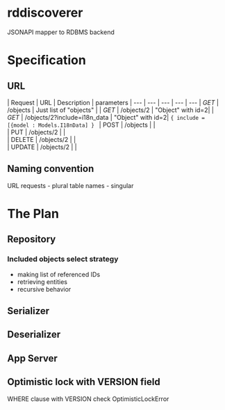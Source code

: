 # rddiscoverer
JSONAPI mapper to RDBMS backend
# Specification
## URL
| Request | URL | Description | parameters
| --- | --- | --- | --- | ---
| *GET* | /objects | Just list of "objects" |
| *GET* | /objects/2 | "Object" with id=2|
| *GET* | /objects/2?include=i18n_data | "Object" with id=2| ```{ include = [{model : Models.I18nData] } ```
| POST  |  /objects |   |  
| PUT  | /objects/2  |   |  
| DELETE  | /objects/2 |   |  
| UPDATE  | /objects/2  |   |  

## Naming convention
URL requests - plural
table names - singular

# The Plan
## Repository
### Included objects select strategy
* making list of referenced IDs
* retrieving entities
* recursive behavior

## Serializer
## Deserializer
## App Server
## Optimistic lock with VERSION field
WHERE clause with VERSION check
OptimisticLockError
